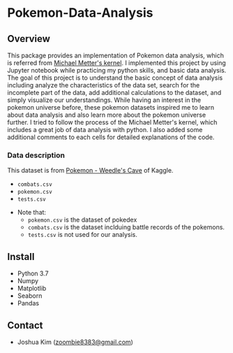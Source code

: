 # **Pokemon-Data-Analysis**

## Overview

This package provides an implementation of Pokemon data analysis, which is referred from [Michael Metter's kernel](https://www.kaggle.com/mmetter/pokemon-data-analysis-tutorial/notebook). 
I implemented this project by using Jupyter notebook while practicing my python skills, and basic data analysis. The goal of this project is to understand the basic concept of data analysis including analyze the characteristics of the data set, search for the incomplete part of the data, add additional calculations to the dataset, and simply visualize our understandings. While having an interest in the pokemon universe before, these pokemon datasets inspired me to learn about data analysis and also learn more about the pokemon universe further.
I tried to follow the process of the Michael Metter's kernel, which includes a great job of data analysis with python. I also added some additional comments to each cells for detailed explanations of the code. 

### Data description
This dataset is from [Pokemon - Weedle's Cave](https://www.kaggle.com/terminus7/pokemon-challenge) of Kaggle. 
 - ```combats.csv```
 - ```pokemon.csv```
 - `tests.csv`
 
 * Note that: 
    * ```pokemon.csv``` is the dataset of pokedex
    * ```combats.csv``` is the dataset inclduing battle records of the pokemons. 
    * ```tests.csv``` is not used for our analysis.
  
  ## Install
  * Python 3.7
  * Numpy
  * Matplotlib
  * Seaborn
  * Pandas
  
  ## Contact
  
  - Joshua Kim (zoombie8383@gmail.com)
  
